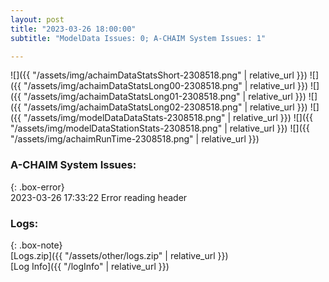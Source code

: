 ```yaml
---
layout: post
title: "2023-03-26 18:00:00"
subtitle: "ModelData Issues: 0; A-CHAIM System Issues: 1"

---
```


![]({{ "/assets/img/achaimDataStatsShort-2308518.png" | relative_url }})
![]({{ "/assets/img/achaimDataStatsLong00-2308518.png" | relative_url }})
![]({{ "/assets/img/achaimDataStatsLong01-2308518.png" | relative_url }})
![]({{ "/assets/img/achaimDataStatsLong02-2308518.png" | relative_url }})
![]({{ "/assets/img/modelDataDataStats-2308518.png" | relative_url }})
![]({{ "/assets/img/modelDataStationStats-2308518.png" | relative_url }})
![]({{ "/assets/img/achaimRunTime-2308518.png" | relative_url }})



### A-CHAIM System Issues:  
  
{: .box-error}  
2023-03-26 17:33:22 Error reading header  

### Logs:  
  
{: .box-note}  
[Logs.zip]({{ "/assets/other/logs.zip" | relative_url }})  
[Log Info]({{ "/logInfo" | relative_url }})  
